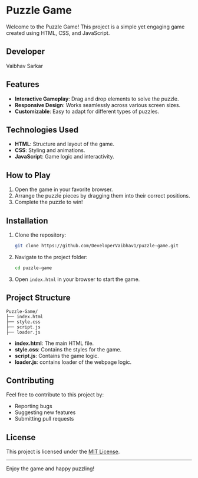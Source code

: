 # Puzzle Game

Welcome to the Puzzle Game! This project is a simple yet engaging game created using HTML, CSS, and JavaScript.

## Developer

Vaibhav Sarkar

## Features

- **Interactive Gameplay**: Drag and drop elements to solve the puzzle.
- **Responsive Design**: Works seamlessly across various screen sizes.
- **Customizable**: Easy to adapt for different types of puzzles.

## Technologies Used

- **HTML**: Structure and layout of the game.
- **CSS**: Styling and animations.
- **JavaScript**: Game logic and interactivity.

## How to Play

1. Open the game in your favorite browser.
2. Arrange the puzzle pieces by dragging them into their correct positions.
3. Complete the puzzle to win!

## Installation

1. Clone the repository:
   ```bash
   git clone https://github.com/DeveloperVaibhav1/puzzle-game.git
   ```
2. Navigate to the project folder:
   ```bash
   cd puzzle-game
   ```
3. Open `index.html` in your browser to start the game.

## Project Structure

```
Puzzle-Game/
├── index.html
├── style.css
├── script.js
├── loader.js
```

- **index.html**: The main HTML file.
- **style.css**: Contains the styles for the game.
- **script.js**: Contains the game logic.
- **loader.js**: contains loader of the webpage logic.

## Contributing

Feel free to contribute to this project by:

- Reporting bugs
- Suggesting new features
- Submitting pull requests

## License

This project is licensed under the [MIT License](LICENSE).

---

Enjoy the game and happy puzzling!
